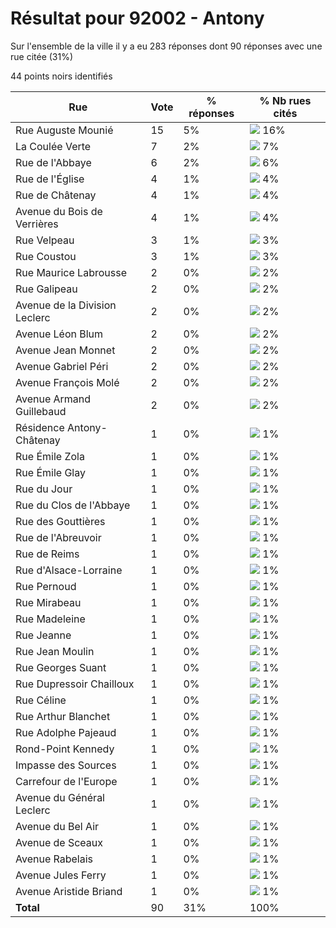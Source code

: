 # Résultat pour 92002 - Antony

Sur l'ensemble de la ville il y a eu 283 réponses dont 90 réponses avec une rue citée (31%)

44 points noirs identifiés

| Rue | Vote | % réponses | % Nb rues cités|
|-----|------|------------|----------------|
| Rue Auguste Mounié | 15 | 5% | <img src="../../img/bar_16.gif" />&nbsp;16%|
| La Coulée Verte | 7 | 2% | <img src="../../img/bar_7.gif" />&nbsp;7%|
| Rue de l'Abbaye | 6 | 2% | <img src="../../img/bar_6.gif" />&nbsp;6%|
| Rue de l'Église | 4 | 1% | <img src="../../img/bar_4.gif" />&nbsp;4%|
| Rue de Châtenay | 4 | 1% | <img src="../../img/bar_4.gif" />&nbsp;4%|
| Avenue du Bois de Verrières | 4 | 1% | <img src="../../img/bar_4.gif" />&nbsp;4%|
| Rue Velpeau | 3 | 1% | <img src="../../img/bar_3.gif" />&nbsp;3%|
| Rue Coustou | 3 | 1% | <img src="../../img/bar_3.gif" />&nbsp;3%|
| Rue Maurice Labrousse | 2 | 0% | <img src="../../img/bar_2.gif" />&nbsp;2%|
| Rue Galipeau | 2 | 0% | <img src="../../img/bar_2.gif" />&nbsp;2%|
| Avenue de la Division Leclerc | 2 | 0% | <img src="../../img/bar_2.gif" />&nbsp;2%|
| Avenue Léon Blum | 2 | 0% | <img src="../../img/bar_2.gif" />&nbsp;2%|
| Avenue Jean Monnet | 2 | 0% | <img src="../../img/bar_2.gif" />&nbsp;2%|
| Avenue Gabriel Péri | 2 | 0% | <img src="../../img/bar_2.gif" />&nbsp;2%|
| Avenue François Molé | 2 | 0% | <img src="../../img/bar_2.gif" />&nbsp;2%|
| Avenue Armand Guillebaud | 2 | 0% | <img src="../../img/bar_2.gif" />&nbsp;2%|
| Résidence Antony-Châtenay | 1 | 0% | <img src="../../img/bar_1.gif" />&nbsp;1%|
| Rue Émile Zola | 1 | 0% | <img src="../../img/bar_1.gif" />&nbsp;1%|
| Rue Émile Glay | 1 | 0% | <img src="../../img/bar_1.gif" />&nbsp;1%|
| Rue du Jour | 1 | 0% | <img src="../../img/bar_1.gif" />&nbsp;1%|
| Rue du Clos de l'Abbaye | 1 | 0% | <img src="../../img/bar_1.gif" />&nbsp;1%|
| Rue des Gouttières | 1 | 0% | <img src="../../img/bar_1.gif" />&nbsp;1%|
| Rue de l'Abreuvoir | 1 | 0% | <img src="../../img/bar_1.gif" />&nbsp;1%|
| Rue de Reims | 1 | 0% | <img src="../../img/bar_1.gif" />&nbsp;1%|
| Rue d'Alsace-Lorraine | 1 | 0% | <img src="../../img/bar_1.gif" />&nbsp;1%|
| Rue Pernoud | 1 | 0% | <img src="../../img/bar_1.gif" />&nbsp;1%|
| Rue Mirabeau | 1 | 0% | <img src="../../img/bar_1.gif" />&nbsp;1%|
| Rue Madeleine | 1 | 0% | <img src="../../img/bar_1.gif" />&nbsp;1%|
| Rue Jeanne | 1 | 0% | <img src="../../img/bar_1.gif" />&nbsp;1%|
| Rue Jean Moulin | 1 | 0% | <img src="../../img/bar_1.gif" />&nbsp;1%|
| Rue Georges Suant | 1 | 0% | <img src="../../img/bar_1.gif" />&nbsp;1%|
| Rue Dupressoir Chailloux | 1 | 0% | <img src="../../img/bar_1.gif" />&nbsp;1%|
| Rue Céline | 1 | 0% | <img src="../../img/bar_1.gif" />&nbsp;1%|
| Rue Arthur Blanchet | 1 | 0% | <img src="../../img/bar_1.gif" />&nbsp;1%|
| Rue Adolphe Pajeaud | 1 | 0% | <img src="../../img/bar_1.gif" />&nbsp;1%|
| Rond-Point Kennedy | 1 | 0% | <img src="../../img/bar_1.gif" />&nbsp;1%|
| Impasse des Sources | 1 | 0% | <img src="../../img/bar_1.gif" />&nbsp;1%|
| Carrefour de l'Europe | 1 | 0% | <img src="../../img/bar_1.gif" />&nbsp;1%|
| Avenue du Général Leclerc | 1 | 0% | <img src="../../img/bar_1.gif" />&nbsp;1%|
| Avenue du Bel Air | 1 | 0% | <img src="../../img/bar_1.gif" />&nbsp;1%|
| Avenue de Sceaux | 1 | 0% | <img src="../../img/bar_1.gif" />&nbsp;1%|
| Avenue Rabelais | 1 | 0% | <img src="../../img/bar_1.gif" />&nbsp;1%|
| Avenue Jules Ferry | 1 | 0% | <img src="../../img/bar_1.gif" />&nbsp;1%|
| Avenue Aristide Briand | 1 | 0% | <img src="../../img/bar_1.gif" />&nbsp;1%|
| **Total** | 90 | 31% | 100%|
